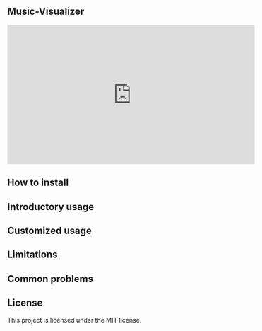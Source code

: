 ## Music-Visualizer
<iframe width="560" height="315" src="https://www.youtube.com/embed/OXY-12lkqgE" title="YouTube video player" frameborder="0" allow="accelerometer; autoplay; clipboard-write; encrypted-media; gyroscope; picture-in-picture; web-share" allowfullscreen>
</iframe>

## How to install

## Introductory usage

## Customized usage

## Limitations

## Common problems

## License
This project is licensed under the MIT license.

